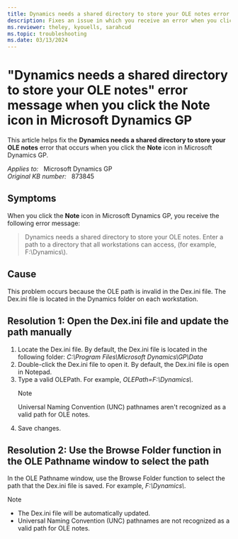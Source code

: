 ```yaml
---
title: Dynamics needs a shared directory to store your OLE notes error when you click the Note icon in Microsoft Dynamics GP
description: Fixes an issue in which you receive an error when you click the Note icon.
ms.reviewer: theley, kyouells, sarahcud
ms.topic: troubleshooting
ms.date: 03/13/2024
---
```

# "Dynamics needs a shared directory to store your OLE notes" error message when you click the Note icon in Microsoft Dynamics GP

This article helps fix the **Dynamics needs a shared directory to store your OLE notes** error that occurs when you click the **Note** icon in Microsoft Dynamics GP.

_Applies to:_ &nbsp; Microsoft Dynamics GP  
_Original KB number:_ &nbsp; 873845

## Symptoms

When you click the **Note** icon in Microsoft Dynamics GP, you receive the following error message:
> Dynamics needs a shared directory to store your OLE notes. Enter a path to a directory that all workstations can access, (for example, F:\Dynamics\\).

## Cause

This problem occurs because the OLE path is invalid in the Dex.ini file. The Dex.ini file is located in the Dynamics folder on each workstation.

## Resolution 1: Open the Dex.ini file and update the path manually

1. Locate the Dex.ini file. By default, the Dex.ini file is located in the following folder:
    *C:\Program Files\Microsoft Dynamics\GP\Data*
1. Double-click the Dex.ini file to open it. By default, the Dex.ini file is open in Notepad.
1. Type a valid OLEPath. For example, *OLEPath=F:\Dynamics\\*.
    > [!NOTE]
    > Universal Naming Convention (UNC) pathnames aren't recognized as a valid path for OLE notes.
1. Save changes.

## Resolution 2: Use the Browse Folder function in the OLE Pathname window to select the path

In the OLE Pathname window, use the Browse Folder function to select the path that the Dex.ini file is saved. For example, *F:\Dynamics\\*.

> [!NOTE]
>
> - The Dex.ini file will be automatically updated.
> - Universal Naming Convention (UNC) pathnames are not recognized as a valid path for OLE notes.

